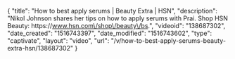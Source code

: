 {
    "title": "How to best apply serums | Beauty Extra | HSN",
    "description": "Nikol Johnson shares her tips on how to apply serums with Prai. Shop HSN Beauty: https:\/\/www.hsn.com\/shop\/beauty\/bs.",
    "videoid": "138687302",
    "date_created": "1516743397",
    "date_modified": "1516743602",
    "type": "captivate",
    "layout": "video",
    "url": "\/v\/how-to-best-apply-serums-beauty-extra-hsn\/138687302"
}